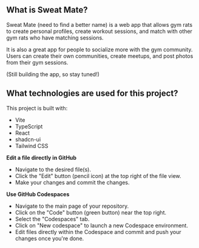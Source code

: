 ## What is Sweat Mate?
Sweat Mate (need to find a better name) is a web app that allows gym rats to create personal profiles, create workout sessions, and match with other gym rats who have matching sessions.

It is also a great app for people to socialize more with the gym community. Users can create their own communities, create meetups, and post photos from their gym sessions.

(Still building the app, so stay tuned!)


## What technologies are used for this project?

This project is built with:

- Vite
- TypeScript
- React
- shadcn-ui
- Tailwind CSS



**Edit a file directly in GitHub**

- Navigate to the desired file(s).
- Click the "Edit" button (pencil icon) at the top right of the file view.
- Make your changes and commit the changes.

**Use GitHub Codespaces**

- Navigate to the main page of your repository.
- Click on the "Code" button (green button) near the top right.
- Select the "Codespaces" tab.
- Click on "New codespace" to launch a new Codespace environment.
- Edit files directly within the Codespace and commit and push your changes once you're done.
